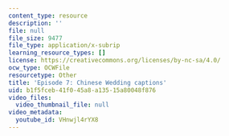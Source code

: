 ```yaml
---
content_type: resource
description: ''
file: null
file_size: 9477
file_type: application/x-subrip
learning_resource_types: []
license: https://creativecommons.org/licenses/by-nc-sa/4.0/
ocw_type: OCWFile
resourcetype: Other
title: 'Episode 7: Chinese Wedding captions'
uid: b1f5fceb-41f0-45a8-a135-15a80048f876
video_files:
  video_thumbnail_file: null
video_metadata:
  youtube_id: VHnwjl4rYX8
---
```


